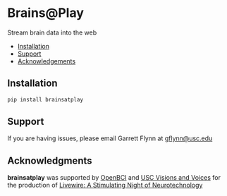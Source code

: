 # Brains@Play
Stream brain data into the web

* [Installation](#Installation)
* [Support](#Support)
* [Acknowledgements](#Acknowledgments)

## Installation

```bash
pip install brainsatplay
```

## Support

If you are having issues, please email Garrett Flynn at gflynn@usc.edu

## Acknowledgments
**brainsatplay** was supported by [OpenBCI](https://openbci.com/) and [USC Visions and Voices](https://visionsandvoices.usc.edu/) for the production of [Livewire: A Stimulating Night of Neurotechnology](https://visionsandvoices.usc.edu/eventdetails/?event_id=33741435186601&s_type=&s_genre=) 


